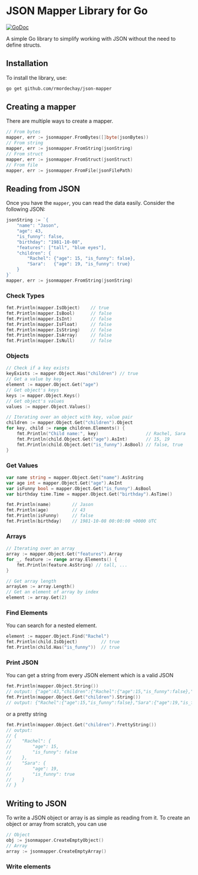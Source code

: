 # JSON Mapper Library for Go

[![GoDoc](https://pkg.go.dev/badge/badge)](https://pkg.go.dev/github.com/rmordechay/json-mapper)

A simple Go library to simplify working with JSON without the need to define structs.

## Installation
To install the library, use:

```bash
go get github.com/rmordechay/json-mapper
```

## Creating a mapper
There are multiple ways to create a mapper.
```go
// From bytes
mapper, err := jsonmapper.FromBytes([]byte(jsonBytes))
// From string
mapper, err := jsonmapper.FromString(jsonString)
// From struct
mapper, err := jsonmapper.FromStruct(jsonStruct)
// From file
mapper, err := jsonmapper.FromFile(jsonFilePath)
```

## Reading from JSON
Once you have the `mapper`, you can read the data easily. Consider the following JSON:
```go
jsonString := `{
    "name": "Jason",
    "age": 43,
    "is_funny": false,
    "birthday": "1981-10-08",
    "features": ["tall", "blue eyes"],
    "children": {
        "Rachel": {"age": 15, "is_funny": false}, 
        "Sara":   {"age": 19, "is_funny": true}
    }
}`
mapper, err := jsonmapper.FromString(jsonString)
```

### Check Types
```go
fmt.Println(mapper.IsObject)    // true
fmt.Println(mapper.IsBool)      // false
fmt.Println(mapper.IsInt)       // false
fmt.Println(mapper.IsFloat)     // false
fmt.Println(mapper.IsString)    // false
fmt.Println(mapper.IsArray)     // false
fmt.Println(mapper.IsNull)      // false
```

### Objects
```go
// Check if a key exists
keyExists := mapper.Object.Has("children") // true
// Get a value by key
element := mapper.Object.Get("age")
// Get object's keys
keys := mapper.Object.Keys()
// Get object's values
values := mapper.Object.Values()

// Iterating over an object with key, value pair
children := mapper.Object.Get("children").Object
for key, child := range children.Elements() {
    fmt.Println("Child name:", key)                  // Rachel, Sara
    fmt.Println(child.Object.Get("age").AsInt)       // 15, 19
    fmt.Println(child.Object.Get("is_funny").AsBool) // false, true
}
```

### Get Values
```go
var name string = mapper.Object.Get("name").AsString
var age int = mapper.Object.Get("age").AsInt
var isFunny bool = mapper.Object.Get("is_funny").AsBool
var birthday time.Time = mapper.Object.Get("birthday").AsTime()

fmt.Println(name)        // Jason
fmt.Println(age)         // 43
fmt.Println(isFunny)     // false
fmt.Println(birthday)    // 1981-10-08 00:00:00 +0000 UTC
```

### Arrays
```go
// Iterating over an array
array := mapper.Object.Get("features").Array
for _, feature := range array.Elements() {
    fmt.Println(feature.AsString) // tall, ...
}

// Get array length
arrayLen := array.Length()
// Get an element of array by index
element := array.Get(2)
```

### Find Elements
You can search for a nested element. 
```go
element := mapper.Object.Find("Rachel")
fmt.Println(child.IsObject)         // true 
fmt.Println(child.Has("is_funny"))  // true 
```

### Print JSON
You can get a string from every JSON element which is a valid JSON
```go
fmt.Println(mapper.Object.String())
// output: {"age":43,"children":{"Rachel":{"age":15,"is_funny":false},"Sara":{"age":19,"is_funny":true}},"features":["tall","blue eyes"],"is_funny":false,"name":"Jason"}
fmt.Println(mapper.Object.Get("children").String())
// output: {"Rachel":{"age":15,"is_funny":false},"Sara":{"age":19,"is_funny":true}}
```
or a pretty string 
```go
fmt.Println(mapper.Object.Get("children").PrettyString())
// output:
// {
//    "Rachel": {
//        "age": 15,
//        "is_funny": false
//    },
//    "Sara": {
//        "age": 19,
//        "is_funny": true
//    }
// }
```

## Writing to JSON
To write a JSON object or array is as simple as reading from it.
To create an object or array from scratch, you can use
```go
// Object
obj := jsonmapper.CreateEmptyObject()
// Array
array := jsonmapper.CreateEmptyArray()
```

### Write elements
